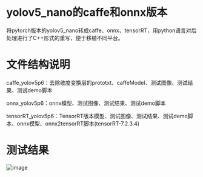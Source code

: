 # yolov5_nano的caffe和onnx版本

将pytorch版本的yolov5_nano转成caffe、onnx、tensorRT，用python语言对后处理进行了C++形式的重写，便于移植不同平台。

# 文件结构说明
caffe_yolov5p6：去除维度变换层的prototxt、caffeModel、测试图像、测试结果、测试demo脚本

onnx_yolov5p6：onnx模型、测试图像、测试结果、测试demo脚本

tensorRT_yolov5p6：TensorRT版本模型、测试图像、测试结果、测试demo脚本、onnx模型、onnx2tensorRT脚本(tensorRT-7.2.3.4)


# 测试结果

![image](https://github.com/cqu20160901/yolov5p6_caffe_onnx/blob/master/caffe_yolov5p6/result.jpg)
